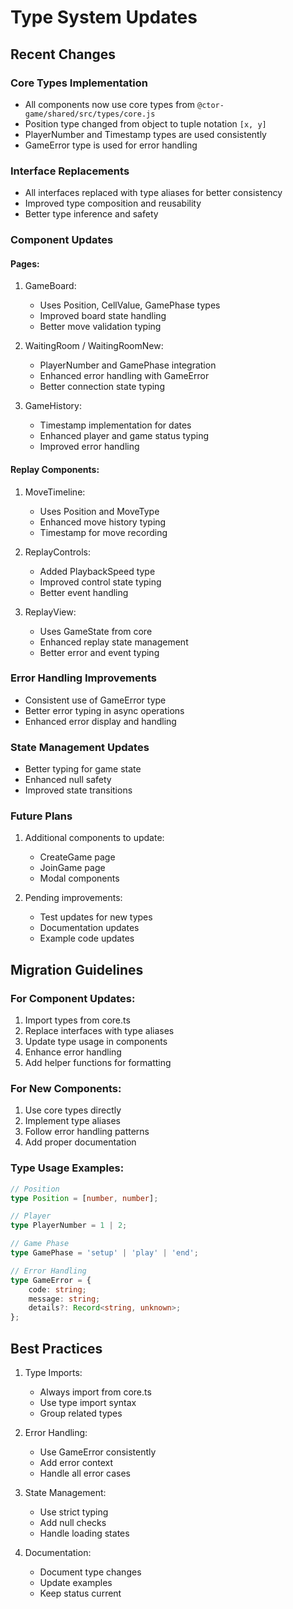 # Type System Updates

## Recent Changes

### Core Types Implementation
- All components now use core types from `@ctor-game/shared/src/types/core.js`
- Position type changed from object to tuple notation `[x, y]`
- PlayerNumber and Timestamp types are used consistently
- GameError type is used for error handling

### Interface Replacements
- All interfaces replaced with type aliases for better consistency
- Improved type composition and reusability
- Better type inference and safety

### Component Updates

#### Pages:
1. GameBoard:
   - Uses Position, CellValue, GamePhase types
   - Improved board state handling
   - Better move validation typing

2. WaitingRoom / WaitingRoomNew:
   - PlayerNumber and GamePhase integration
   - Enhanced error handling with GameError
   - Better connection state typing

3. GameHistory:
   - Timestamp implementation for dates
   - Enhanced player and game status typing
   - Improved error handling

#### Replay Components:
1. MoveTimeline:
   - Uses Position and MoveType
   - Enhanced move history typing
   - Timestamp for move recording

2. ReplayControls:
   - Added PlaybackSpeed type
   - Improved control state typing
   - Better event handling

3. ReplayView:
   - Uses GameState from core
   - Enhanced replay state management
   - Better error and event typing

### Error Handling Improvements
- Consistent use of GameError type
- Better error typing in async operations
- Enhanced error display and handling

### State Management Updates
- Better typing for game state
- Enhanced null safety
- Improved state transitions

### Future Plans
1. Additional components to update:
   - CreateGame page
   - JoinGame page
   - Modal components

2. Pending improvements:
   - Test updates for new types
   - Documentation updates
   - Example code updates

## Migration Guidelines

### For Component Updates:
1. Import types from core.ts
2. Replace interfaces with type aliases
3. Update type usage in components
4. Enhance error handling
5. Add helper functions for formatting

### For New Components:
1. Use core types directly
2. Implement type aliases
3. Follow error handling patterns
4. Add proper documentation

### Type Usage Examples:
```typescript
// Position
type Position = [number, number];

// Player
type PlayerNumber = 1 | 2;

// Game Phase
type GamePhase = 'setup' | 'play' | 'end';

// Error Handling
type GameError = {
    code: string;
    message: string;
    details?: Record<string, unknown>;
};
```

## Best Practices

1. Type Imports:
   - Always import from core.ts
   - Use type import syntax
   - Group related types

2. Error Handling:
   - Use GameError consistently
   - Add error context
   - Handle all error cases

3. State Management:
   - Use strict typing
   - Add null checks
   - Handle loading states

4. Documentation:
   - Document type changes
   - Update examples
   - Keep status current